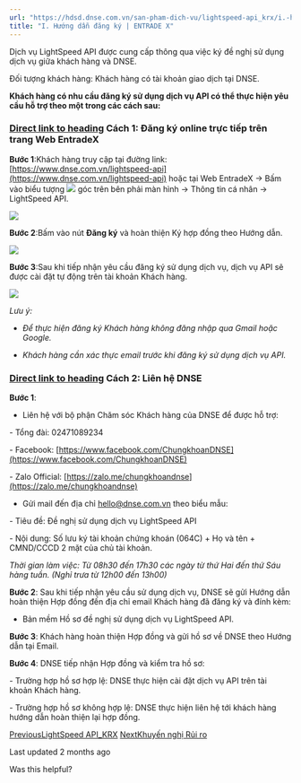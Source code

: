 ```yaml
---
url: "https://hdsd.dnse.com.vn/san-pham-dich-vu/lightspeed-api_krx/i.-huong-dan-dang-ky"
title: "I. Hướng dẫn đăng ký | ENTRADE X"
---
```


Dịch vụ LightSpeed API được cung cấp thông qua việc ký đề nghị sử dụng dịch vụ giữa khách hàng và DNSE.

Đối tượng khách hàng: Khách hàng có tài khoản giao dịch tại DNSE.

**Khách hàng có nhu cầu đăng ký sử dụng dịch vụ API có thể thực hiện yêu cầu hỗ trợ theo một trong các cách sau:**

### [Direct link to heading](https://hdsd.dnse.com.vn/san-pham-dich-vu/lightspeed-api_krx/i.-huong-dan-dang-ky\#cach-1-dang-ky-online-truc-tiep-tren-trang-web-entradex)    **Cách 1: Đăng ký online trực tiếp trên trang Web EntradeX**

**Bước 1**:Khách hàng truy cập tại đường link: [https://www.dnse.com.vn/lightspeed-api](https://www.dnse.com.vn/lightspeed-api) hoặc tại Web EntradeX -> Bấm vào biểu tượng ![](https://hdsd2.entrade.com.vn/~gitbook/image?url=https%3A%2F%2F249991168-files.gitbook.io%2F%7E%2Ffiles%2Fv0%2Fb%2Fgitbook-x-prod.appspot.com%2Fo%2Fspaces%252FIoA81XZKmo8FhnL2nFqc%252Fuploads%252F7uo5H5lwgv96LtjPMNUb%252Fscreenshot_1735117543.png%3Falt%3Dmedia%26token%3Dc84f4323-5a12-4eaa-b5c5-97036e88607b&width=300&dpr=4&quality=100&sign=e5fb999f&sv=2) góc trên bên phải màn hình -> Thông tin cá nhân -> LightSpeed API.

![](https://hdsd.dnse.com.vn/~gitbook/image?url=https%3A%2F%2F539770798-files.gitbook.io%2F%7E%2Ffiles%2Fv0%2Fb%2Fgitbook-x-prod.appspot.com%2Fo%2Fspaces%252F-MJ0-9Tzhtqir6mnYmqv%252Fuploads%252FcGqkjno8BC0CXEf4LhoB%252Fz6164925347520_62cfe64ba519498a4da5079a8e670fed.jpg%3Falt%3Dmedia%26token%3D98a7fd55-27b4-4a92-9357-ddb85991abf8&width=768&dpr=4&quality=100&sign=d9a2dbb&sv=2)

**Bước 2**:Bấm vào nút **Đăng ký** và hoàn thiện Ký hợp đồng theo Hướng dẫn.

![](https://hdsd.dnse.com.vn/~gitbook/image?url=https%3A%2F%2F539770798-files.gitbook.io%2F%7E%2Ffiles%2Fv0%2Fb%2Fgitbook-x-prod.appspot.com%2Fo%2Fspaces%252F-MJ0-9Tzhtqir6mnYmqv%252Fuploads%252FFTUgYHpncK9OpcDo658C%252Fapi1.PNG%3Falt%3Dmedia%26token%3Dce45ae01-0a58-4a81-b0cc-d7a917e4ddb9&width=768&dpr=4&quality=100&sign=e79833af&sv=2)

**Bước 3**:Sau khi tiếp nhận yêu cầu đăng ký sử dụng dịch vụ, dịch vụ API sẽ được cài đặt tự động trên tài khoản Khách hàng.

![](https://hdsd.dnse.com.vn/~gitbook/image?url=https%3A%2F%2F539770798-files.gitbook.io%2F%7E%2Ffiles%2Fv0%2Fb%2Fgitbook-x-prod.appspot.com%2Fo%2Fspaces%252F-MJ0-9Tzhtqir6mnYmqv%252Fuploads%252FKsV4NV761xLbbyt7Id18%252FCapture9.PNG%3Falt%3Dmedia%26token%3Df47b95e6-bf00-4cb1-89d4-a2ead6600981&width=768&dpr=4&quality=100&sign=ee031685&sv=2)

_Lưu ý:_

- _Để thực hiện đăng ký Khách hàng không đăng nhập qua Gmail hoặc Google._

- _Khách hàng cần xác thực email trước khi đăng ký sử dụng dịch vụ API._


### [Direct link to heading](https://hdsd.dnse.com.vn/san-pham-dich-vu/lightspeed-api_krx/i.-huong-dan-dang-ky\#cach-2-lien-he-dnse)    Cách 2: Liên hệ DNSE

**Bước 1**:

- Liên hệ với bộ phận Chăm sóc Khách hàng của DNSE để được hỗ trợ:


\- Tổng đài: 02471089234

\- Facebook: [https://www.facebook.com/ChungkhoanDNSE](https://www.facebook.com/ChungkhoanDNSE)

\- Zalo Official: [https://zalo.me/chungkhoandnse](https://zalo.me/chungkhoandnse)

- Gửi mail đến địa chỉ [hello@dnse.com.vn](mailto:hello@dnse.com.vn) theo biểu mẫu:


\- Tiêu đề: Đề nghị sử dụng dịch vụ LightSpeed API

\- Nội dung: Số lưu ký tài khoản chứng khoán (064C) + Họ và tên + CMND/CCCD 2 mặt của chủ tài khoản.

_Thời gian làm việc:_ _Từ 08h30 đến 17h30 các ngày từ thứ Hai đến thứ Sáu hàng tuần. (Nghỉ trưa từ 12h00 đến 13h00)_

**Bước 2**: Sau khi tiếp nhận yêu cầu sử dụng dịch vụ, DNSE sẽ gửi Hướng dẫn hoàn thiện Hợp đồng đến địa chỉ email Khách hàng đã đăng ký và đính kèm:

- Bản mềm Hồ sơ đề nghị sử dụng dịch vụ LightSpeed API.


**Bước 3**: Khách hàng hoàn thiện Hợp đồng và gửi hồ sơ về DNSE theo Hướng dẫn tại Email.

**Bước 4**: DNSE tiếp nhận Hợp đồng và kiểm tra hồ sơ:

\- Trường hợp hồ sơ hợp lệ: DNSE thực hiện cài đặt dịch vụ API trên tài khoản Khách hàng.

\- Trường hợp hồ sơ không hợp lệ: DNSE thực hiện liên hệ tới khách hàng hướng dẫn hoàn thiện lại hợp đồng.

[PreviousLightSpeed API\_KRX](https://hdsd.dnse.com.vn/san-pham-dich-vu/lightspeed-api_krx) [NextKhuyến nghị Rủi ro](https://hdsd.dnse.com.vn/san-pham-dich-vu/lightspeed-api_krx/i.-huong-dan-dang-ky/khuyen-nghi-rui-ro)

Last updated 2 months ago

Was this helpful?